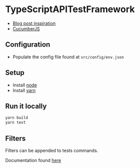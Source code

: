 # TypeScriptAPITestFramework

- [Blog post inspiration](https://sylvain.pontoreau.com/2018/04/30/typescript-cucumber-getting-started)
- [CucumberJS](https://github.com/cucumber/cucumber-js)

## Configuration

- Populate the config file found at `src/config/env.json`

## Setup

- Install [node](https://nodejs.org/en/download/)
- Install [yarn](https://classic.yarnpkg.com/lang/en/docs/install/#mac-stable)

## Run it locally

```bash
yarn build
yarn test
```

## Filters

Filters can be appended to tests commands.

Documentation found [here](https://cucumber.io/docs/cucumber/api/#tag-expressions)
